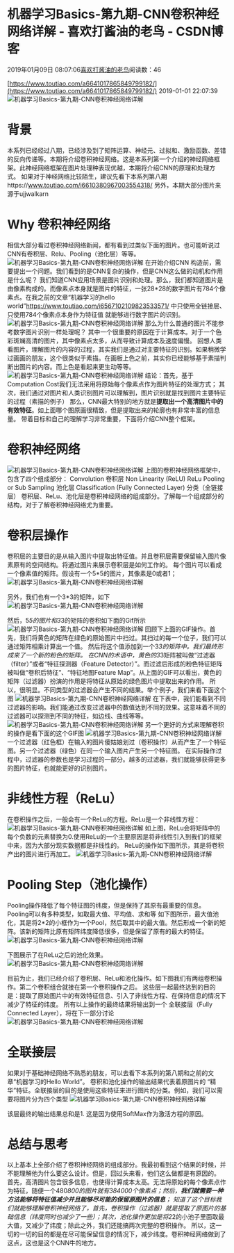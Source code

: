 
# 机器学习Basics-第九期-CNN卷积神经网络详解 - 喜欢打酱油的老鸟 - CSDN博客


2019年01月09日 08:07:06[喜欢打酱油的老鸟](https://me.csdn.net/weixin_42137700)阅读数：46


[https://www.toutiao.com/a6641017865849799182/](https://www.toutiao.com/a6641017865849799182/)
2019-01-01 22:07:39
![机器学习Basics-第九期-CNN卷积神经网络详解](http://p3.pstatp.com/large/pgc-image/8973648e188e47bba0591d001d85e188)

# 背景
本系列已经经过八期，已经涉及到了矩阵运算、神经元、过拟和、激励函数、差错的反向传递等。本期将介绍卷积神经网络。这是本系列第一个介绍的神经网络框架。此神经网络框架在图片处理种表现优越，本期将介绍CNN的原理和处理方式。
如果对于神经网络比较陌生，建议先看下本系列第八期https://www.toutiao.com/i6610380967003554318/
另外，本期大部分图片来源于ujjwalkarn
# Why 卷积神经网络
相信大部分看过卷积神经网络新闻，都有看到过类似下面的图片。也可能听说过CNN有卷积层、Relu、Pooling（池化层）等等。
![机器学习Basics-第九期-CNN卷积神经网络详解](http://p1.pstatp.com/large/pgc-image/490b9d817a0a4e72bb21f59455ec64ad)
在开始介绍CNN 构造前，需要提出一个问题。我们看到的是CNN复杂的操作，但是CNN这么做的动机和作用是什么呢？
我们知道CNN应用场景是图片识别和处理。那么，我们都知道图片是由像素构成的。而像素点本身就是图片的特征，一张28*28的数字图片有784个像素点。在我之前的文章“机器学习的hello world”https://www.toutiao.com/i6567102109823533571/ 中只使用全链接层、只使用784个像素点本身作为特征值 就能够进行数字图片的识别。
![机器学习Basics-第九期-CNN卷积神经网络详解](http://p9.pstatp.com/large/pgc-image/fabea05c82d24dcbb1c12bc4edc3dd88)
那么为什么普通的图片不能参考数字图片识别一样处理呢？ 其中一个很重要的原因在于计算成本。对于一个色彩斑斓高清的图片，其中像素点太多，从而导致计算成本及速度偏慢。
回想人类看图片，理解图片的内容的过程，其实我们是通过对主要特征的识别。如果稍微学过画画的朋友，这个很类似于素描。在画板上色之前，其实你已经能够基于素描判断出图片的内容。而上色是看起来更生动等等。
![机器学习Basics-第九期-CNN卷积神经网络详解](http://p1.pstatp.com/large/pgc-image/ebc5b7ae9a874e14aec57de0bdfbfc4e)
结论：首先，基于Computation Cost我们无法采用将原始每个像素点作为图片特征的处理方式；
其次，我们通过对图片和人类识别图片可以理解到，图片识别就是找到图片主要特征的过程（素描的例子）
那么，CNN最大特别的地方就是**提取出一个高清图片中的有效特征**。如上面哪个图原画很精致，但是提取出来的轮廓也有非常丰富的信息量。
带着目标和自己的理解学习非常重要，下面将介绍CNN整个框架。
# 卷积神经网络
![机器学习Basics-第九期-CNN卷积神经网络详解](http://p3.pstatp.com/large/pgc-image/e7238cdee7414395abb1e83397aed0ac)
上图的卷积神经网络框架中，包含了四个组成部分：
Convolution 卷积层
Non Linearity (ReLU) ReLu
Pooling or Sub Sampling 池化层
Classification (Fully Connected Layer) 分类（全链接层）
卷积层、ReLu、池化层是卷积神经网络的组成部分。了解每一个组成部分的结构，对于了解卷积神经网络尤为重要。
# 卷积层操作
卷积层的主要目的是从输入图片中提取出特征值。并且卷积层需要保留输入图片像素原有的空间结构。将通过图片来展示卷积层是如何工作的。
每个图片可以看成一个像素值的矩阵。假设有一个5*5的图片，其像素是0或者1；
![机器学习Basics-第九期-CNN卷积神经网络详解](http://p3.pstatp.com/large/pgc-image/116aede3fab849a6953482338a4653d0)

另外，我们也有一个3*3的矩阵，如下
![机器学习Basics-第九期-CNN卷积神经网络详解](http://p1.pstatp.com/large/pgc-image/228affe12653435fbc0c514df9a053d5)

然后，5*5的图片和3*3的矩阵的卷积如下面的Gif所示
![机器学习Basics-第九期-CNN卷积神经网络详解](http://p9.pstatp.com/large/pgc-image/26f4158fd8304e94a4586c881de688fe)
回顾下上面的GIF操作。首先，我们将黄色的矩阵在绿色的原始图片中扫过。其扫过的每一个位子，我们可以通过矩阵相乘计算出一个值。 然后将这个值添加到一个3*3的矩阵中。我们最终形成来了一个新的粉色的矩阵。
在CNN的术语中，黄色的3*3矩阵被叫做“过滤器（filter）”或者“特征探测器（Feature Detector）”。而过滤后形成的粉色特征矩阵被叫做“卷积后特征”、“特征地图Feature Map”。从上面的GIF可以看出，黄色的矩阵（过滤器）扮演的作用是将特征从原始的绿色图片中提取出来的作用。
所以，很明显。不同类型的过滤器会产生不同的结果。举个例子，我们来看下面这个图
![机器学习Basics-第九期-CNN卷积神经网络详解](http://p1.pstatp.com/large/pgc-image/12efdd32df76469a98cee0d163875482)
在下表中，我们能看到不同过滤器的影响。我们能通过改变过滤器中的数值达到不同的效果。这意味着不同的过滤器可以探测到不同的特征，如边线、曲线等等。
![机器学习Basics-第九期-CNN卷积神经网络详解](http://p9.pstatp.com/large/pgc-image/54be04669f2d4f3e9c018988eac9770a)
另一个更好的方式来理解卷积的操作是看下面的这个GIF图
![机器学习Basics-第九期-CNN卷积神经网络详解](http://p3.pstatp.com/large/pgc-image/511c6a8631de4173856a860f6a46b673)
一个过滤器（红色框）在输入的图片傻姑娘划过（卷积操作）从而产生了一个特征图。另一个过滤器（绿色）在同一个输入图片产生另一个特征图。
在实际操作过程中，过滤器的参数也是学习过程的一部分。越多的过滤器，我们就能够获得更多的图片特征，也就能更好的识别图片。
# 非线性方程（ReLu）
在卷积操作之后，一般会有一个ReLu的方程。ReLu是一个非线性方程：
![机器学习Basics-第九期-CNN卷积神经网络详解](http://p9.pstatp.com/large/pgc-image/c9a75603b07649288ce5ef129c4f11a8)
如上图，ReLu会将矩阵中的每个负数的元素替换为0.使用ReLu的一个主要原因是将非线性引入到我们的框架中来，因为大部分现实数据都是非线性的。
ReLu的操作如下图所示，其是将卷积产出的图片进行再加工。
![机器学习Basics-第九期-CNN卷积神经网络详解](http://p3.pstatp.com/large/pgc-image/41ec8a078d52498eb9b47b1ec613b72d)

# Pooling Step（池化操作）
Pooling操作降低了每个特征图的纬度，但是保持了其原有最重要的信息。Pooling可以有多种类型，如取最大值、平均值、求和等
如下图所示，最大值池化，其是将2*2的小框作为一个Pool，然后取其中的最大值。然后形成一个新的矩阵。该新的矩阵比原有矩阵纬度降低很多，但是保留了原有的最大的特征。
![机器学习Basics-第九期-CNN卷积神经网络详解](http://p3.pstatp.com/large/pgc-image/5e13ed59c60e4a23a17acae5528ba6de)

下图展示了在ReLu之后的池化效果。
![机器学习Basics-第九期-CNN卷积神经网络详解](http://p1.pstatp.com/large/pgc-image/d0eea69bdbbe479b94b72f084f47f211)

目前为止，我们已经介绍了卷积层、ReLu和池化操作。如下图我们有两组卷积操作。第二个卷积组合就接在第一个卷积操作之后。
这些层一起最终达到的目的是：提取了原始图片中的有效特征信息、引入了非线性方程、在保持信息的情况下减少了特征的纬度。
所有以上操作的最终结果将输出到一个 全联接层（Fully Connected Layer），将在下一部分讨论
![机器学习Basics-第九期-CNN卷积神经网络详解](http://p3.pstatp.com/large/pgc-image/667db7dee0b44232a5fedbffefc8f738)

# 全联接层
如果对于基础神经网络不熟悉的朋友，可以去看下本系列的第八期和之前的文章“机器学习的Hello World”。
卷积和池化操作的输出结果代表着原图片的 “精华”特征。全联接层的目的是使用这些特征来进行图片的分类。例如，我们可以需要将图片分为四个类型
![机器学习Basics-第九期-CNN卷积神经网络详解](http://p3.pstatp.com/large/pgc-image/832207d742a3459497c1b661b839a8b6)

该层最终的输出结果总和是1. 这是因为使用SoftMax作为激活方程的原因。
# 总结与思考
以上基本上全部介绍了卷积神经网络的组成部分。我最初看到这个结果的时候，并不能理解他为什么要这么设计。但是，回过头来看，他们这么做都是有原因的。
首先，高清图片包含很多信息，也使得计算成本太高。无法将原始的每个像素点作为特征，随便一个480*800的图片就有384000个像素点；然后，**我们就需要一种方法能够将特征值减少并且能够尽可能的保留原图片的信息**；
知道了这个目标我们就能够理解卷积神经网络了，首先，卷积操作（过滤器）就是提取了原图片的基础信息（纬度同时也减少了一些）；其次，池化操作更加是将2*2的小池子里面取最大值，又减少了纬度；除此之外，我们还能搞两次完整的卷积操作。
所以，这一切的一切的目的都是在尽可能保留信息的情况下，减少纬度。卷积神经网络做到了这点，这也是这个CNN牛的地方。

